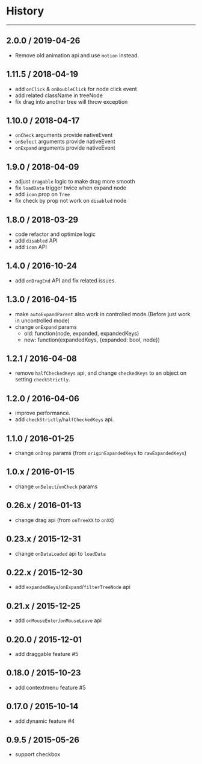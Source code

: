 # History
---

## 2.0.0 / 2019-04-26

- Remove old animation api and use `motion` instead.

## 1.11.5 / 2018-04-19
- add `onClick` & `onDoubleClick` for node click event
- add related className in treeNode
- fix drag into another tree will throw exception

## 1.10.0 / 2018-04-17
- `onCheck` arguments provide nativeEvent
- `onSelect` arguments provide nativeEvent
- `onExpand` arguments provide nativeEvent

## 1.9.0 / 2018-04-09
- adjust `dragable` logic to make drag more smooth
- fix `loadData` trigger twice when expand node
- add `icon` prop on `Tree`
- fix check by prop not work on `disabled` node


## 1.8.0 / 2018-03-29
- code refactor and optimize logic
- add `disabled` API
- add `icon` API

## 1.4.0 / 2016-10-24
- add `onDragEnd` API and fix related issues.

## 1.3.0 / 2016-04-15
- make `autoExpandParent` also work in controlled mode.(Before just work in uncontrolled mode)
- change `onExpand` params
    - old: function(node, expanded, expandedKeys)
    - new: function(expandedKeys, {expanded: bool, node})

## 1.2.1 / 2016-04-08
- remove `halfCheckedKeys` api, and change `checkedKeys` to an object on setting `checkStrictly`.

## 1.2.0 / 2016-04-06
- improve performance.
- add `checkStrictly`/`halfCheckedKeys` api.

## 1.1.0 / 2016-01-25
- change `onDrop` params (from `originExpandedKeys` to `rawExpandedKeys`)

## 1.0.x / 2016-01-15
- change `onSelect`/`onCheck` params

## 0.26.x / 2016-01-13
- change drag api (from `onTreeXX` to `onXX`)

## 0.23.x / 2015-12-31
- change `onDataLoaded` api to `loadData`

## 0.22.x / 2015-12-30
- add `expandedKeys`/`onExpand`/`filterTreeNode` api

## 0.21.x / 2015-12-25
- add `onMouseEnter`/`onMouseLeave` api

## 0.20.0 / 2015-12-01
- add draggable feature #5

## 0.18.0 / 2015-10-23
- add contextmenu feature #5

## 0.17.0 / 2015-10-14
- add dynamic feature #4

## 0.9.5 / 2015-05-26
- support checkbox
